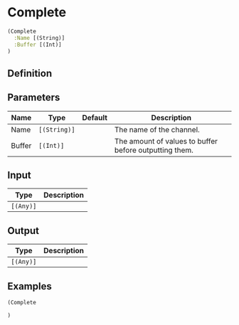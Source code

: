 # Complete

```clojure
(Complete
  :Name [(String)]
  :Buffer [(Int)]
)
```

## Definition


## Parameters
| Name | Type | Default | Description |
|------|------|---------|-------------|
| Name | `[(String)]` |  | The name of the channel. |
| Buffer | `[(Int)]` |  | The amount of values to buffer before outputting them. |


## Input
| Type | Description |
|------|-------------|
| `[(Any)]` |  |


## Output
| Type | Description |
|------|-------------|
| `[(Any)]` |  |


## Examples

```clojure
(Complete

)
```
